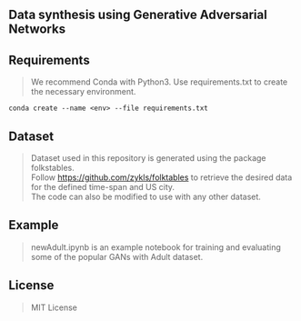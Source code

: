 ## Data synthesis using Generative Adversarial Networks 

## Requirements
>We recommend Conda with Python3. Use requirements.txt to create the necessary environment.  
```
conda create --name <env> --file requirements.txt
```

## Dataset
> Dataset used in this repository is generated using the package folkstables.<br/>
Follow https://github.com/zykls/folktables to retrieve the desired data for the defined time-span and US city.<br/>
The code can also be modified to use with any other dataset.</br>


## Example
> newAdult.ipynb is an example notebook for training and evaluating some of the popular GANs with Adult dataset.


## License
>MIT License
